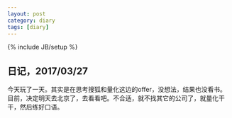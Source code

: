 ```yaml
---
layout: post
category: diary
tags: [diary]
---
```

{% include JB/setup %}


## 日记，2017/03/27
今天玩了一天。其实是在思考搜狐和量化这边的offer，没想法，结果也没看书。
目前，决定明天去北京了，去看看吧。不合适，就不找其它的公司了，就量化干干，然后练好口语。
